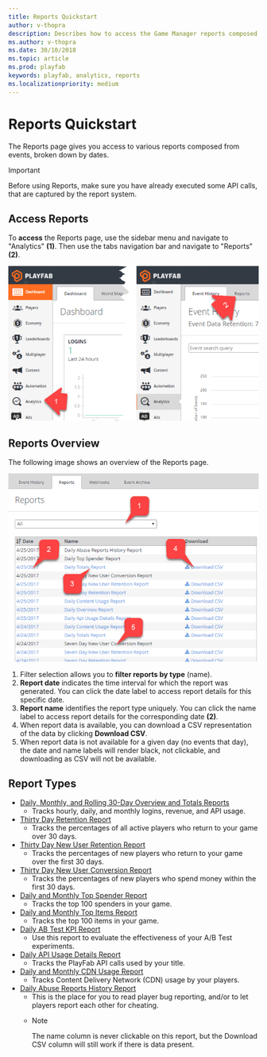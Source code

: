 ```yaml
---
title: Reports Quickstart
author: v-thopra
description: Describes how to access the Game Manager reports composed from events, and broken down by dates.
ms.author: v-thopra
ms.date: 30/10/2018
ms.topic: article
ms.prod: playfab
keywords: playfab, analytics, reports
ms.localizationpriority: medium
---
```


# Reports Quickstart

The Reports page gives you access to various reports composed from events, broken down by dates.

> [!IMPORTANT]
> Before using Reports, make sure you have already executed some API calls, that are captured by the report system.

## Access Reports

To **access** the Reports page, use the sidebar menu and navigate to "Analytics" **(1)**. Then use the tabs navigation bar and navigate to "Reports" **(2)**.

![Game Manager - Analytics - Reports](media/tutorials/game-manager-analytics-open-reports.png)  


## Reports Overview

The following image shows an overview of the Reports page.

![Game Manager - Analytics - Reports](media/tutorials/game-manager-analytics-reports-overview.png)  

1. Filter selection allows you to **filter reports by type** (name).
2. **Report date** indicates the time interval for which the report was generated. You can click the date label to access report details for this specific date.
3. **Report name** identifies the report type uniquely. You can click the name label to access report details for the corresponding date **(2)**.
4. When report data is available, you can download a CSV representation of the data by clicking **Download CSV**.
5. When report data is not available for a given day (no events that day), the date and name labels will render black, not clickable, and downloading as CSV will not be available.

## Report Types

- [Daily, Monthly, and Rolling 30-Day Overview and Totals Reports](daily-monthly-and-rolling-30-day-overview-and-totals-reports.md)
  - Tracks hourly, daily, and monthly logins, revenue, and API usage.
- [Thirty Day Retention Report](thirty-day-retention-report.md)
  - Tracks the percentages of all active players who return to your game over 30 days.
- [Thirty Day New User Retention Report](thirty-day-new-user-retention-report.md) 
  - Tracks the percentages of new players who return to your game over the first 30 days.
- [Thirty Day New User Conversion Report](thirty-day-new-user-conversion-report.md) 
  - Tracks the percentages of new players who spend money within the first 30 days.
- [Daily and Monthly Top Spender Report](daily-and-monthly-top-spender-report.md)
  - Tracks the top 100 spenders in your game.
- [Daily and Monthly Top Items Report](daily-and-monthly-top-items-report.md) 
  - Tracks the top 100 items in your game.
- [Daily AB Test KPI Report](daily-ab-test-kpi-report.md)
  - Use this report to evaluate the effectiveness of your A/B Test experiments.
- [Daily API Usage Details Report](daily-api-usage-details-report.md) 
  - Tracks the PlayFab API calls used by your title.
- [Daily and Monthly CDN Usage Report](daily-and-monthly-cdn-usage-report.md)
  - Tracks Content Delivery Network (CDN) usage by your players.
- [Daily Abuse Reports History Report](daily-abuse-reports-history-report.md) 
  - This is the place for you to read player bug reporting, and/or to let players report each other for cheating.
  - > [!NOTE]
    > The name column is never clickable on this report, but the Download CSV column will still work if there is data present.
